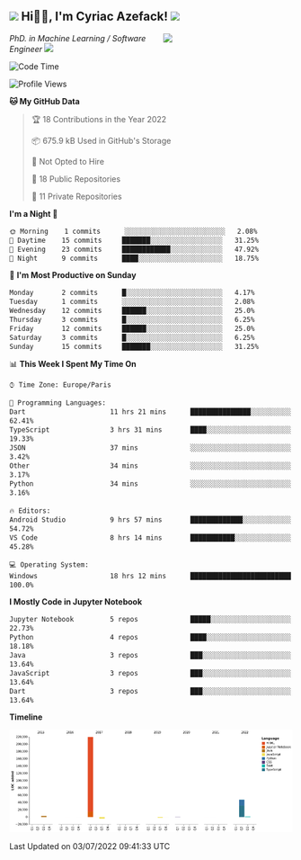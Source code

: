 <h2><img src="https://emojis.slackmojis.com/emojis/images/1531849430/4246/blob-sunglasses.gif?1531849430" width="30"/> Hi🙏🏻, I'm Cyriac Azefack! <img src="https://media.giphy.com/media/12oufCB0MyZ1Go/giphy.gif" width="50"></h2>
<img align='right' src="https://media.giphy.com/media/M9gbBd9nbDrOTu1Mqx/giphy.gif" width="230">

<p><em>PhD. in Machine Learning / Software Engineer
</a><img src="https://media.giphy.com/media/WUlplcMpOCEmTGBtBW/giphy.gif" width="30"> 
</em></p>


<!--START_SECTION:waka-->
![Code Time](http://img.shields.io/badge/Code%20Time-0%20secs-blue)

![Profile Views](http://img.shields.io/badge/Profile%20Views-116-blue)

**🐱 My GitHub Data** 

> 🏆 18 Contributions in the Year 2022
 > 
> 📦 675.9 kB Used in GitHub's Storage 
 > 
> 🚫 Not Opted to Hire
 > 
> 📜 18 Public Repositories 
 > 
> 🔑 11 Private Repositories  
 > 
**I'm a Night 🦉** 

```text
🌞 Morning    1 commits      ░░░░░░░░░░░░░░░░░░░░░░░░░   2.08% 
🌆 Daytime    15 commits     ███████░░░░░░░░░░░░░░░░░░   31.25% 
🌃 Evening    23 commits     ████████████░░░░░░░░░░░░░   47.92% 
🌙 Night      9 commits      ████░░░░░░░░░░░░░░░░░░░░░   18.75%

```
📅 **I'm Most Productive on Sunday** 

```text
Monday       2 commits      █░░░░░░░░░░░░░░░░░░░░░░░░   4.17% 
Tuesday      1 commits      ░░░░░░░░░░░░░░░░░░░░░░░░░   2.08% 
Wednesday    12 commits     ██████░░░░░░░░░░░░░░░░░░░   25.0% 
Thursday     3 commits      █░░░░░░░░░░░░░░░░░░░░░░░░   6.25% 
Friday       12 commits     ██████░░░░░░░░░░░░░░░░░░░   25.0% 
Saturday     3 commits      █░░░░░░░░░░░░░░░░░░░░░░░░   6.25% 
Sunday       15 commits     ███████░░░░░░░░░░░░░░░░░░   31.25%

```


📊 **This Week I Spent My Time On** 

```text
⌚︎ Time Zone: Europe/Paris

💬 Programming Languages: 
Dart                     11 hrs 21 mins      ███████████████░░░░░░░░░░   62.41% 
TypeScript               3 hrs 31 mins       ████░░░░░░░░░░░░░░░░░░░░░   19.33% 
JSON                     37 mins             ░░░░░░░░░░░░░░░░░░░░░░░░░   3.42% 
Other                    34 mins             ░░░░░░░░░░░░░░░░░░░░░░░░░   3.17% 
Python                   34 mins             ░░░░░░░░░░░░░░░░░░░░░░░░░   3.16%

🔥 Editors: 
Android Studio           9 hrs 57 mins       █████████████░░░░░░░░░░░░   54.72% 
VS Code                  8 hrs 14 mins       ███████████░░░░░░░░░░░░░░   45.28%

💻 Operating System: 
Windows                  18 hrs 12 mins      █████████████████████████   100.0%

```

**I Mostly Code in Jupyter Notebook** 

```text
Jupyter Notebook         5 repos             █████░░░░░░░░░░░░░░░░░░░░   22.73% 
Python                   4 repos             ████░░░░░░░░░░░░░░░░░░░░░   18.18% 
Java                     3 repos             ███░░░░░░░░░░░░░░░░░░░░░░   13.64% 
JavaScript               3 repos             ███░░░░░░░░░░░░░░░░░░░░░░   13.64% 
Dart                     3 repos             ███░░░░░░░░░░░░░░░░░░░░░░   13.64%

```


**Timeline**

![Chart not found](https://raw.githubusercontent.com/CyriacAzefack/CyriacAzefack/main/charts/bar_graph.png) 


 Last Updated on 03/07/2022 09:41:33 UTC
<!--END_SECTION:waka-->
